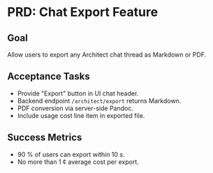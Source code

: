 # PRD: Chat Export Feature
## Goal
Allow users to export any Architect chat thread as Markdown or PDF.

## Acceptance Tasks
- Provide "Export" button in UI chat header.
- Backend endpoint `/architect/export` returns Markdown.
- PDF conversion via server-side Pandoc.
- Include usage cost line item in exported file.

## Success Metrics
- 90 % of users can export within 10 s.
- No more than 1 ¢ average cost per export.
